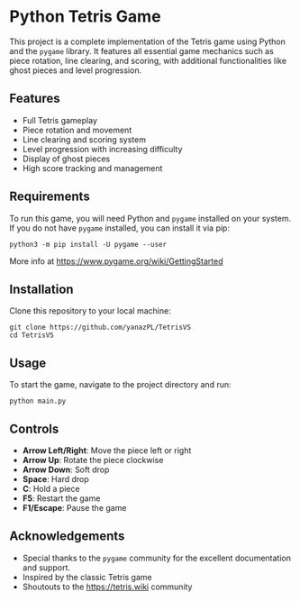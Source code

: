 # Python Tetris Game

This project is a complete implementation of the Tetris game using Python and the `pygame` library. It features all essential game mechanics such as piece rotation, line clearing, and scoring, with additional functionalities like ghost pieces and level progression.

## Features

- Full Tetris gameplay
- Piece rotation and movement
- Line clearing and scoring system
- Level progression with increasing difficulty
- Display of ghost pieces
- High score tracking and management

## Requirements

To run this game, you will need Python and `pygame` installed on your system. If you do not have `pygame` installed, you can install it via pip:
```
python3 -m pip install -U pygame --user
``` 
More info at https://www.pygame.org/wiki/GettingStarted

## Installation

Clone this repository to your local machine:
```
git clone https://github.com/yanazPL/TetrisVS
cd TetrisVS
```
## Usage

To start the game, navigate to the project directory and run:
```
python main.py
```

## Controls

- **Arrow Left/Right**: Move the piece left or right
- **Arrow Up**: Rotate the piece clockwise
- **Arrow Down**: Soft drop
- **Space**: Hard drop
- **C**: Hold a piece
- **F5**: Restart the game
- **F1/Escape**: Pause the game

## Acknowledgements

- Special thanks to the `pygame` community for the excellent documentation and support.
- Inspired by the classic Tetris game
- Shoutouts to the https://tetris.wiki community
